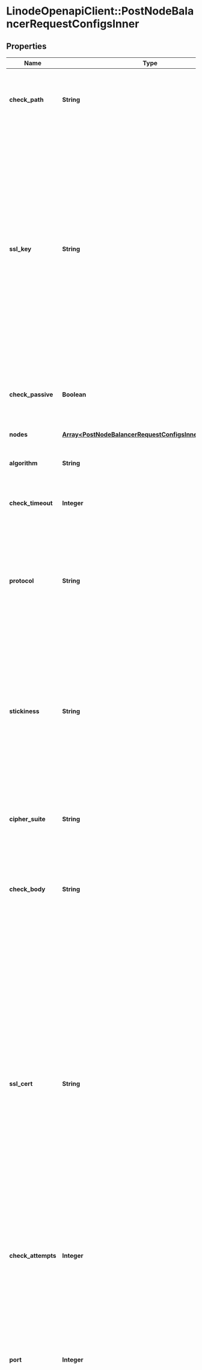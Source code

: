 # LinodeOpenapiClient::PostNodeBalancerRequestConfigsInner

## Properties

| Name | Type | Description | Notes |
| ---- | ---- | ----------- | ----- |
| **check_path** | **String** | The URL path to check on each backend. If the backend does not respond to this request it is considered to be down. | [optional] |
| **ssl_key** | **String** | The PEM-formatted private key for the SSL certificate set in the &#x60;ssl_cert&#x60; field.  Line breaks must be represented as &#x60;\\n&#x60; in the string for requests (but not when using the Linode CLI).  The contents of this field will not be shown in any responses that display the NodeBalancerConfig. Instead, &#x60;&lt;REDACTED&gt;&#x60; will be printed where the field appears.  The read-only &#x60;ssl_commonname&#x60; and &#x60;ssl_fingerprint&#x60; fields in a NodeBalancerConfig response are automatically derived from your certificate. Please refer to these fields to verify that the appropriate certificate was assigned to your NodeBalancerConfig. | [optional] |
| **check_passive** | **Boolean** | If true, any response from this backend with a &#x60;5xx&#x60; status code will be enough for it to be considered unhealthy and taken out of rotation. | [optional][default to true] |
| **nodes** | [**Array&lt;PostNodeBalancerRequestConfigsInnerNodesInner&gt;**](PostNodeBalancerRequestConfigsInnerNodesInner.md) | The NodeBalancer Nodes that serve this Config. |  |
| **algorithm** | **String** | What algorithm this NodeBalancer should use for routing traffic to backends. | [optional][default to &#39;roundrobin&#39;] |
| **check_timeout** | **Integer** | How long, in seconds, to wait for a check attempt before considering it failed.  Must be less than &#x60;check_interval&#x60;. | [optional][default to 30] |
| **protocol** | **String** | The protocol this port is configured to serve.  - The &#x60;http&#x60; and &#x60;tcp&#x60; protocols do not support &#x60;ssl_cert&#x60; and &#x60;ssl_key&#x60;.  - The &#x60;https&#x60; protocol is mutually required with &#x60;ssl_cert&#x60; and &#x60;ssl_key&#x60;.  Review our guide on [Available Protocols](https://www.linode.com/docs/products/networking/nodebalancers/guides/protocols/) for information on protocol features. | [optional][default to &#39;http&#39;] |
| **stickiness** | **String** | Controls how session stickiness is handled on this port.  - If set to &#x60;none&#x60; connections will always be assigned a backend based on the algorithm configured. - If set to &#x60;table&#x60; sessions from the same remote address will be routed to the same backend. - For HTTP or HTTPS clients, &#x60;http_cookie&#x60; allows sessions to be routed to the same backend based on a cookie set by the NodeBalancer. | [optional][default to &#39;none&#39;] |
| **cipher_suite** | **String** | What ciphers to use for SSL connections served by this NodeBalancer.  - &#x60;legacy&#x60; is considered insecure and should only be used if necessary. | [optional][default to &#39;recommended&#39;] |
| **check_body** | **String** | This value must be present in the response body of the check in order for it to pass. If this value is not present in the response body of a check request, the backend is considered to be down. | [optional] |
| **ssl_cert** | **String** |  The PEM-formatted public SSL certificate (or the combined PEM-formatted SSL certificate and Certificate Authority chain) that should be served on this NodeBalancerConfig&#39;s port.  Line breaks must be represented as &#x60;\\n&#x60; in the string for requests (but not when using the Linode CLI).  [Diffie-Hellman Parameters](https://www.linode.com/docs/products/networking/nodebalancers/guides/ssl-termination/#diffie-hellman-parameters) can be included in this value to enable forward secrecy.  The contents of this field will not be shown in any responses that display the NodeBalancerConfig. Instead, &#x60;&lt;REDACTED&gt;&#x60; will be printed where the field appears.  The read-only &#x60;ssl_commonname&#x60; and &#x60;ssl_fingerprint&#x60; fields in a NodeBalancerConfig response are automatically derived from your certificate. Please refer to these fields to verify that the appropriate certificate was assigned to your NodeBalancerConfig. | [optional] |
| **check_attempts** | **Integer** | How many times to attempt a check before considering a backend to be down. | [optional][default to 3] |
| **port** | **Integer** | The port this Config is for. These values must be unique across configs on a single NodeBalancer (you can&#39;t have two configs for port 80, for example).  While some ports imply some protocols, no enforcement is done and you may configure your NodeBalancer however is useful to you. For example, while port 443 is generally used for HTTPS, you do not need SSL configured to have a NodeBalancer listening on port 443. | [optional][default to 80] |
| **proxy_protocol** | **String** | ProxyProtocol is a TCP extension that sends initial TCP connection information such as source/destination IPs and ports to backend devices. This information would be lost otherwise. Backend devices must be configured to work with ProxyProtocol if enabled.  - If omitted, or set to &#x60;none&#x60;, the NodeBalancer doesn&#39;t send any auxiliary data over TCP connections. This is the default. - If set to &#x60;v1&#x60;, the human-readable header format (Version 1) is used. Requires &#x60;tcp&#x60; protocol. - If set to &#x60;v2&#x60;, the binary header format (Version 2) is used. Requires &#x60;tcp&#x60; protocol. | [optional][default to &#39;none&#39;] |
| **check_interval** | **Integer** | How often, in seconds, to check that backends are up and serving requests.  Must be greater than &#x60;check_timeout&#x60;. | [optional][default to 31] |
| **check** | **String** | The type of check to perform against backends to ensure they are serving requests. This is used to determine if backends are up or down.  - If &#x60;none&#x60; no check is performed. - &#x60;connection&#x60; requires only a connection to the backend to succeed. - &#x60;http&#x60; and &#x60;http_body&#x60; rely on the backend serving HTTP, and that the response returned matches what is expected. | [optional][default to &#39;none&#39;] |

## Example

```ruby
require 'linode_openapi_client'

instance = LinodeOpenapiClient::PostNodeBalancerRequestConfigsInner.new(
  check_path: /test,
  ssl_key: &lt;REDACTED&gt;,
  check_passive: true,
  nodes: null,
  algorithm: roundrobin,
  check_timeout: 10,
  protocol: http,
  stickiness: http_cookie,
  cipher_suite: recommended,
  check_body: it works,
  ssl_cert: &lt;REDACTED&gt;,
  check_attempts: 3,
  port: 80,
  proxy_protocol: none,
  check_interval: 90,
  check: http_body
)
```

